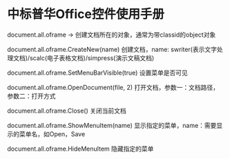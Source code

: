 # 中标普华Office控件使用手册

document.all.oframe -> 创建文档所在的对象，通常为带classid的object对象

document.all.oframe.CreateNew(name) 创建文档，name: swriter(表示文字处理文档)/scalc(电子表格文档)/simpress(演示文稿文档)

document.all.oframe.SetMenuBarVisible(true) 设置菜单是否可见

document.all.oframe.OpenDocument(file, 2) 打开文档，参数一：文档路径，参数二：打开方式

document.all.oframe.Close() 关闭当前文档

document.all.oframe.ShowMenuItem(name) 显示指定的菜单，name：需要显示的菜单名，如Open，Save

document.all.oframe.HideMenuItem 隐藏指定的菜单